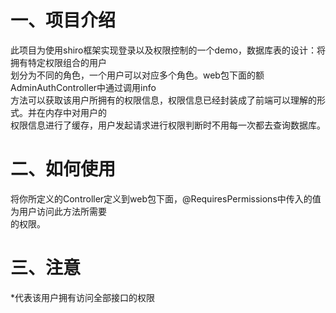# 一、项目介绍<br>
此项目为使用shiro框架实现登录以及权限控制的一个demo，数据库表的设计：将拥有特定权限组合的用户<br>
划分为不同的角色，一个用户可以对应多个角色。web包下面的额AdminAuthController中通过调用info<br>
方法可以获取该用户所拥有的权限信息，权限信息已经封装成了前端可以理解的形式。并在内存中对用户的<br>
权限信息进行了缓存，用户发起请求进行权限判断时不用每一次都去查询数据库。<br>
# 二、如何使用<br>
将你所定义的Controller定义到web包下面，@RequiresPermissions中传入的值为用户访问此方法所需要<br>
的权限。<br>
# 三、注意<br>
*代表该用户拥有访问全部接口的权限
